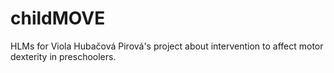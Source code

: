 # childMOVE
HLMs for Viola Hubačová Pirová's project about intervention to affect motor dexterity in preschoolers.
